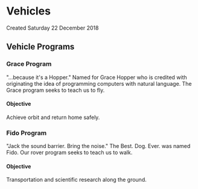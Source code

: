 # Vehicles
Created Saturday 22 December 2018

Vehicle Programs
----------------

### Grace Program
"...because it's a Hopper." Named for Grace Hopper who is credited with originating the idea of programming computers with natural language. The Grace program seeks to teach us to fly.

#### Objective
Achieve orbit and return home safely.

### Fido Program
"Jack the sound barrier. Bring the noise." The Best. Dog. Ever. was named Fido. Our rover program seeks to teach us to walk.

#### Objective
Transportation and scientific research along the ground.

